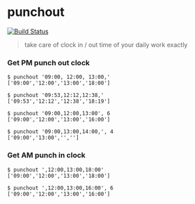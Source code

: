 # punchout
[![Build Status](https://travis-ci.org/andregomars/punchout.svg?branch=master)](https://travis-ci.org/andregomars/punchout)
> take care of clock in / out time of your daily work exactly

### Get PM punch out clock
```
$ punchout '09:00, 12:00, 13:00,'
['09:00','12:00','13:00','18:00']

$ punchout '09:53,12:12,12:38,'
['09:53','12:12','12:38','18:19']

$ punchout '09:00,12:00,13:00', 6
['09:00','12:00','13:00','16:00']

$ punchout '09:00,13:00,14:00,', 4
['09:00','13:00','','']
```

### Get AM punch in clock
```
$ punchout ',12:00,13:00,18:00'
['09:00','12:00','13:00','18:00']

$ punchout ',12:00,13:00,16:00', 6
['09:00','12:00','13:00','16:00']
```